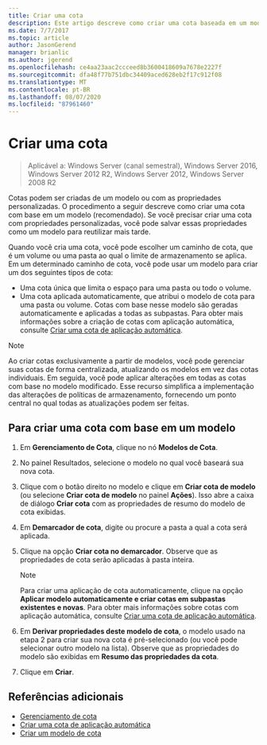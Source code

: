 ```yaml
---
title: Criar uma cota
description: Este artigo descreve como criar uma cota baseada em um modelo
ms.date: 7/7/2017
ms.topic: article
author: JasonGerend
manager: brianlic
ms.author: jgerend
ms.openlocfilehash: ce4aa23aac2ccceed8b3600418609a7678e2227f
ms.sourcegitcommit: dfa48f77b751dbc34409aced628eb2f17c912f08
ms.translationtype: MT
ms.contentlocale: pt-BR
ms.lasthandoff: 08/07/2020
ms.locfileid: "87961460"
---
```

# <a name="create-a-quota"></a>Criar uma cota

> Aplicável a: Windows Server (canal semestral), Windows Server 2016, Windows Server 2012 R2, Windows Server 2012, Windows Server 2008 R2

Cotas podem ser criadas de um modelo ou com as propriedades personalizadas. O procedimento a seguir descreve como criar uma cota com base em um modelo (recomendado). Se você precisar criar uma cota com propriedades personalizadas, você pode salvar essas propriedades como um modelo para reutilizar mais tarde.

Quando você cria uma cota, você pode escolher um caminho de cota, que é um volume ou uma pasta ao qual o limite de armazenamento se aplica. Em um determinado caminho de cota, você pode usar um modelo para criar um dos seguintes tipos de cota:

-   Uma cota única que limita o espaço para uma pasta ou todo o volume.
-   Uma cota aplicada automaticamente, que atribui o modelo de cota para uma pasta ou volume. Cotas com base nesse modelo são geradas automaticamente e aplicadas a todas as subpastas. Para obter mais informações sobre a criação de cotas com aplicação automática, consulte [Criar uma cota de aplicação automática](create-auto-apply-quota.md).


> [!Note]
> Ao criar cotas exclusivamente a partir de modelos, você pode gerenciar suas cotas de forma centralizada, atualizando os modelos em vez das cotas individuais. Em seguida, você pode aplicar alterações em todas as cotas com base no modelo modificado. Esse recurso simplifica a implementação das alterações de políticas de armazenamento, fornecendo um ponto central no qual todas as atualizações podem ser feitas.

## <a name="to-create-a-quota-that-is-based-on-a-template"></a>Para criar uma cota com base em um modelo

1.  Em **Gerenciamento de Cota**, clique no nó **Modelos de Cota**.

2.  No painel Resultados, selecione o modelo no qual você baseará sua nova cota.

3.  Clique com o botão direito no modelo e clique em **Criar cota de modelo** (ou selecione **Criar cota de modelo** no painel **Ações**). Isso abre a caixa de diálogo **Criar cota** com as propriedades de resumo do modelo de cota exibidas.

4.  Em **Demarcador de cota**, digite ou procure a pasta a qual a cota será aplicada.

5.  Clique na opção **Criar cota no demarcador**. Observe que as propriedades de cota serão aplicadas à pasta inteira.

     > [!Note]
     > Para criar uma aplicação de cota automaticamente, clique na opção **Aplicar modelo automaticamente e criar cotas em subpastas existentes e novas**. Para obter mais informações sobre cotas com aplicação automática, consulte [Criar uma cota de aplicação automática](create-auto-apply-quota.md).

6.  Em **Derivar propriedades deste modelo de cota**, o modelo usado na etapa 2 para criar sua nova cota é pré-selecionado (ou você pode selecionar outro modelo na lista). Observe que as propriedades do modelo são exibidas em **Resumo das propriedades da cota**.

7.  Clique em **Criar**.

## <a name="additional-references"></a>Referências adicionais

-   [Gerenciamento de cota](quota-management.md)
-   [Criar uma cota de aplicação automática](create-auto-apply-quota.md)
-   [Criar um modelo de cota](create-quota-template.md)



